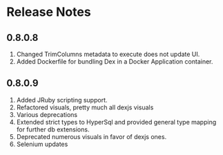 # Release Notes

## 0.8.0.8

1. Changed TrimColumns metadata to execute does not update UI.
2. Added Dockerfile for bundling Dex in a Docker Application container.

## 0.8.0.9

1. Added JRuby scripting support.
2. Refactored visuals, pretty much all dexjs visuals
3. Various deprecations
4. Extended strict types to HyperSql and provided general type
   mapping for further db extensions.
5. Deprecated numerous visuals in favor of dexjs ones.
6. Selenium updates
